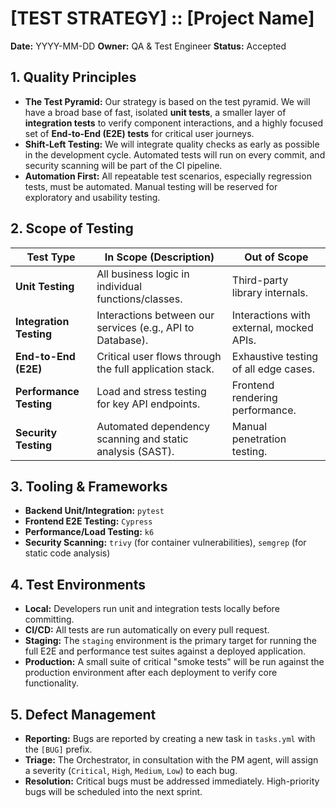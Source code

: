 # [TEST STRATEGY] :: [Project Name]

**Date:** YYYY-MM-DD
**Owner:** QA & Test Engineer
**Status:** Accepted

## 1. Quality Principles
- **The Test Pyramid:** Our strategy is based on the test pyramid. We will have a broad base of fast, isolated **unit tests**, a smaller layer of **integration tests** to verify component interactions, and a highly focused set of **End-to-End (E2E) tests** for critical user journeys.
- **Shift-Left Testing:** We will integrate quality checks as early as possible in the development cycle. Automated tests will run on every commit, and security scanning will be part of the CI pipeline.
- **Automation First:** All repeatable test scenarios, especially regression tests, must be automated. Manual testing will be reserved for exploratory and usability testing.

## 2. Scope of Testing

| Test Type             | In Scope (Description)                                          | Out of Scope                               |
|-----------------------|-----------------------------------------------------------------|--------------------------------------------|
| **Unit Testing** | All business logic in individual functions/classes.             | Third-party library internals.             |
| **Integration Testing** | Interactions between our services (e.g., API to Database).      | Interactions with external, mocked APIs.   |
| **End-to-End (E2E)** | Critical user flows through the full application stack.         | Exhaustive testing of all edge cases.      |
| **Performance Testing** | Load and stress testing for key API endpoints.                  | Frontend rendering performance.            |
| **Security Testing** | Automated dependency scanning and static analysis (SAST).       | Manual penetration testing.                |

## 3. Tooling & Frameworks
- **Backend Unit/Integration:** `pytest`
- **Frontend E2E Testing:** `Cypress`
- **Performance/Load Testing:** `k6`
- **Security Scanning:** `trivy` (for container vulnerabilities), `semgrep` (for static code analysis)

## 4. Test Environments
- **Local:** Developers run unit and integration tests locally before committing.
- **CI/CD:** All tests are run automatically on every pull request.
- **Staging:** The `staging` environment is the primary target for running the full E2E and performance test suites against a deployed application.
- **Production:** A small suite of critical "smoke tests" will be run against the production environment after each deployment to verify core functionality.

## 5. Defect Management
- **Reporting:** Bugs are reported by creating a new task in `tasks.yml` with the `[BUG]` prefix.
- **Triage:** The Orchestrator, in consultation with the PM agent, will assign a severity (`Critical`, `High`, `Medium`, `Low`) to each bug.
- **Resolution:** Critical bugs must be addressed immediately. High-priority bugs will be scheduled into the next sprint.
